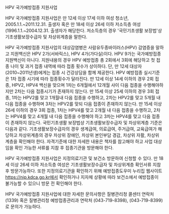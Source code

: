 HPV 국가예방접종 지원사업

HPV 국가예방접종 지원사업은 만 12세 이상 17세 이하 여성 청소년, 2005.1.1.~2011.12.31. 출생자 혹은 만 18세 이상 26세 이하 저소득층 여성(1996.1.1.~2004.12.31. 출생자가 해당한다. 저소득층의 경우 '국민기초생활 보장법'상 기초생활보장수급자 및 차상위계층을 말한다.

HPV 국가예방접종 지원사업의 대상감염병은 사람유두종바이러스(HPV) 감염증을 말하고 지원백신은 HPV 2가(서바릭스), HPV 4가(가다실)이다. HPV 9가는 국가예방접종 지원백신이 아니다. 지원내용의 경우 HPV 예방접종 총 2회에서 3회에 해당하고 첫 접종 나이 및 과거 접종 내역에 따라 접종 횟수가 상이하다. 단, 만 12세 대상자(2010~2011년생)에게는 접종 시 건강상담을 함께 제공한다. HPV 예방접종 실시기준은 1차 접종 시기에 따라 접종횟수가 달라진다. 만 12세 이상 14세 이하의 경우 2회 접종, HPV2, HPV4 백신을 맞으며 1차는 6개월에서 12개월 사이 다음 접종을 수행해야하지만 2차는 다음 접종시기가 존재하지 않는다. 만 15세 이상 25세 이하의 경우 3회 접종, 1차는 HPV2를 맞고 1개월내 다음 접종을 수행하고, 2차는 HPV2를 맞고 5개월 내 다음 접종을 수행하며 3차는 HPV2를 맞되 다음 접종이 존재하지 않는다. 만 15세 이상 26세 이하의 경우 3회 접종, 1차는 HPV4를 맞고 2개월 내 다음 접종을 수행하고, 2차는 HPV4를 맞고 4개월 내 다음 접종을 수행해야 하고 3차는 HPV4를 맞고 다음 접종이 존재하지 않는다. 국민기초생활 보장법상 기초생활보장수급자 및 차상위계층 기준은 다음과 같다. 기초생활보장수급자의 경우 생계급여, 의료급여, 주거급여, 교육급여가 해당하고 차상위계층의 경우 차상위 장애인, 차상위 본인부담 경감, 차상위 자활, 차상위 계층을 확인해야 한다. 자격기준에 대한 자세한 내용은 책자를 참고해야 하고 사업 대상임을 확인 가능한 서류를 지참 후 접종기관을 방문해야 한다.

HPV 국가예방접종 지원사업은 지정의료기관 및 보건소 방문하여 신청할 수 있다. 만 18세 이상 26세 이하 저소득층 여성은 기초생활보장수급자 및 차상위계층 확인서류 지참 후 방문가능하다. 또한 지정의료기관을 확인하기 위해 예방접종도우미 누리집 웹사이트 https://nip.kdca.go.kr에서 확인하거나 지자체 상황에 따라 보건소에서 예방접종이 불가능할 수 있으니 방문 전 확인해야 한다.

HPV 국가예방접종 지원사업에 대한 자세한 문의사항은 질병관리청 콜센터 연락처 (1339) 혹은 질병관리청 예방접종관리과 연락처 (043-719-8398), (043-719-8399)로 문의가 가능하다.